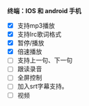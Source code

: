 **终端：IOS 和 android 手机**

- [x] 支持mp3播放
- [x] 支持lrc歌词格式
- [x] 暂停/播放
- [x] 倍速播放
- [ ] 支持上一句、下一句
- [ ] 跟读录音
- [ ] 全屏控制
- [ ] 加入srt字幕支持。
- [ ] 视频